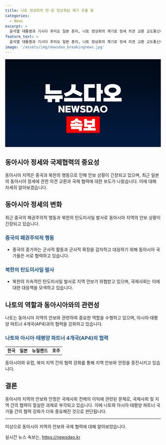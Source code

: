 ```yaml
---
title: 나토 정상회의 한·일 정상회담 계기 조율 중
categories:
  - News
excerpt: >
  윤석열 대통령과 기시다 후미오 일본 총리, 나토 정상회의 계기로 정세 의견 교환 교도통신이 보도한 내용에 따르면, 기시다 후미오 일본 총리가 윤석열 대통령과 정상회담을 조율 중이라고 전했다. 중국의 패권주의적 행동과 북한의 탄도미사일 발사 등 동아시아 정세에 대한 의견을 교환하고 안보 협력을 논의할 예정으로, 이에 동아시아 정세에 관심이 있는 사람들에게 주목받을 전망이다.
feature_text: >
  윤석열 대통령과 기시다 후미오 일본 총리, 나토 정상회의 계기로 정세 의견 교환 교도통신이 보도한 내용에 따르면, 기시다 후미오 일본 총리가 윤석열 대통령과 정상회담을 조율 중이라고 전했다. 중국의 패권주의적 행동과 북한의 탄도미사일 발사 등 동아시아 정세에 대한 의견을 교환하고 안보 협력을 논의할 예정으로, 이에 동아시아 정세에 관심이 있는 사람들에게 주목받을 전망이다.
image: '/assets/img/newsdao_breakingnews.jpg'
---
```


<p><img src="/assets/img/newsdao_breakingnews.jpg" alt="flaretime 속보" /></p>

<h2>동아시아 정세와 국제협력의 중요성</h2>

<p data-ke-size="size16">동아시아 지역은 중국과 북한의 행동으로 인해 안보 상황이 긴장되고 있으며, 최근 일본의 동아시아 정세에 관한 의견 교환과 국제 협력에 대한 보도가 나왔습니다. 이에 대해 자세히 알아보겠습니다.</p>

<h2>동아시아 정세의 변화</h2>

<p data-ke-size="size16">최근 중국의 패권주의적 행동과 북한의 탄도미사일 발사로 동아시아 지역의 안보 상황이 긴장되고 있습니다.</p>

<h3><b><span style="color: #1a5490;">중국의 패권주의적 행동</span></b></h3>

<ul>
    <li>중국의 증가하는 군사적 활동과 군사적 확장을 감지하고 대응하기 위해 동아시아 국가들은 서로 협력하고 있습니다.</li>
</ul>

<h3><b><span style="color: #1a5490;">북한의 탄도미사일 발사</span></b></h3>

<ul>
    <li>북한의 지속적인 탄도미사일 발사로 지역 안보가 위협받고 있으며, 국제사회는 이에 대한 대응책을 모색하고 있습니다.</li>
</ul>

<h2>나토의 역할과 동아시아와의 관련성</h2>

<p data-ke-size="size16">나토는 동아시아 지역의 안보와 관련하여 중요한 역할을 수행하고 있으며, 아시아·태평양 파트너 4개국(AP4)과의 협력을 강화하고 있습니다.</p>

<h3><b><span style="color: #1a5490;">나토와 아시아·태평양 파트너 4개국(AP4)의 협력</span></b></h3>

<table>
    <tr>
        <td style="text-align: center; height: 17px;"><b>한국</b></td>
        <td style="text-align: center; height: 17px;"><b>일본</b></td>
        <td style="text-align: center; height: 17px;"><b>뉴질랜드</b></td>
        <td style="text-align: center; height: 17px;"><b>호주</b></td>
    </tr>
</table>

<p data-ke-size="size16">동아시아와 유럽, 북미 지역 간의 협력 강화를 통해 지역 안보와 안정을 증진시키고 있습니다.</p>

<h2>결론</h2>

<p data-ke-size="size16">동아시아 지역의 안보와 안정은 국제사회 전체의 이익에 관련된 문제로, 국제사회 및 지역 간의 협력이 절실한 과제로 부각되고 있습니다. 이에 나토와 아시아·태평양 파트너 국가들 간의 협력 강화가 더욱 중요해진 것으로 판단됩니다.</p>

<hr>

<p data-ke-size="size16">이상으로 동아시아 지역의 안보와 국제 협력에 대해 알아보았습니다.</p>
실시간 뉴스 속보는, <a href="https://newsdao.kr" rel="dofollow">https://newsdao.kr</a>


